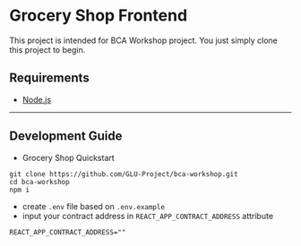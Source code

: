 # Grocery Shop Frontend

This project is intended for BCA Workshop project. You just simply clone this project to begin.

## Requirements
- [Node.js](https://nodejs.org/en/download)
---

## Development Guide
- Grocery Shop Quickstart
```
git clone https://github.com/GLU-Project/bca-workshop.git
cd bca-workshop
npm i

```
- create `.env` file based on `.env.example`
- input your contract address in `REACT_APP_CONTRACT_ADDRESS` attribute

```
REACT_APP_CONTRACT_ADDRESS=""

```
